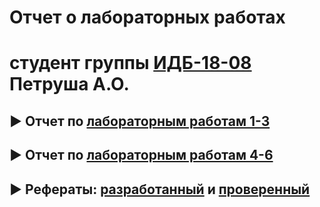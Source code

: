 # Отчет о лабораторных работах
# студент группы [ИДБ-18-08](https://docs.google.com/spreadsheets/d/1bKTqLJ_fwtBglIUNzz2MdDjdNV1_TjivVgGB1mNEjXw/edit?usp=sharing) Петруша А.О.

## ► Отчет по [лабораторным работам 1-3]()

## ► Отчет по [лабораторным работам 4-6]()

## ► Рефераты: [разработанный]() и [проверенный]()

